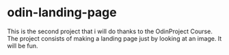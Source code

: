 # odin-landing-page
This is the second project that i will do thanks to the OdinProject Course.
The project consists of making a landing page just by looking at an image.
It will be fun.